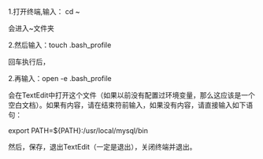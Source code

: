 1.打开终端,输入： cd ~

会进入~文件夹

2.然后输入：touch .bash_profile

回车执行后，

2.再输入：open -e .bash_profile

会在TextEdit中打开这个文件（如果以前没有配置过环境变量，那么这应该是一个空白文档）。如果有内容，请在结束符前输入，如果没有内容，请直接输入如下语句：

export PATH=${PATH}:/usr/local/mysql/bin

然后，保存，退出TextEdit（一定是退出），关闭终端并退出。
